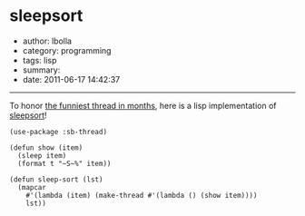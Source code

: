 # sleepsort

- author: lbolla
- category: programming
- tags: lisp
- summary: 
- date: 2011-06-17 14:42:37

----------------

To honor [the funniest thread in months][1], here is a lisp implementation of [sleepsort][2]!

    (use-package :sb-thread)
     
    (defun show (item)
      (sleep item)
      (format t "~S~%" item))
     
    (defun sleep-sort (lst)
      (mapcar
        #'(lambda (item) (make-thread #'(lambda () (show item))))
        lst))

   [1]: http://dis.4chan.org/read/prog/1295544154
   [2]: http://en.wikipedia.org/wiki/Sleep_sort
